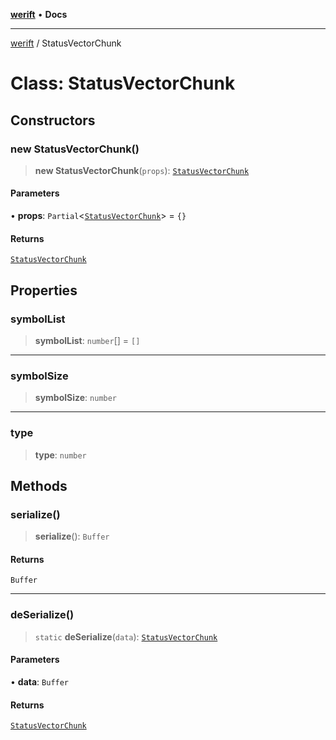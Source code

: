 [**werift**](../README.md) • **Docs**

***

[werift](../globals.md) / StatusVectorChunk

# Class: StatusVectorChunk

## Constructors

### new StatusVectorChunk()

> **new StatusVectorChunk**(`props`): [`StatusVectorChunk`](StatusVectorChunk.md)

#### Parameters

• **props**: `Partial`\<[`StatusVectorChunk`](StatusVectorChunk.md)\> = `{}`

#### Returns

[`StatusVectorChunk`](StatusVectorChunk.md)

## Properties

### symbolList

> **symbolList**: `number`[] = `[]`

***

### symbolSize

> **symbolSize**: `number`

***

### type

> **type**: `number`

## Methods

### serialize()

> **serialize**(): `Buffer`

#### Returns

`Buffer`

***

### deSerialize()

> `static` **deSerialize**(`data`): [`StatusVectorChunk`](StatusVectorChunk.md)

#### Parameters

• **data**: `Buffer`

#### Returns

[`StatusVectorChunk`](StatusVectorChunk.md)
